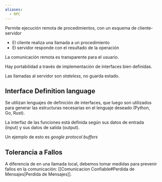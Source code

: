 ```yaml
---
aliases:
  - RPC
---
```


Permite ejecución remota de procedimientos, con un esquema de cliente-servidor

- El cliente realiza una llamada a un procedimiento
- El servidor responde con el resultado de la operación

La comunicación remota es transparente para el usuario.

Hay portabilidad a través de implementación de interfaces bien definidas.

Las llamadas al servidor son *stateless*, no guarda estado.

## Interface Definition language

Se utilizan lenguajes de definición de interfaces, que luego son utilizados para generar las estructuras necesarias en el lenguaje deseado (Python, Go, Rust).

La interfaz de las funciones está definida según sus datos de entrada (input) y sus datos de salida (output).

Un ejemplo de esto es *google protocol buffers*

## Tolerancia a Fallos

A diferencia de en una llamada local, debemos tomar medidas para prevenir fallos en la comunicación: [[Comunicacion Confiable#Perdida de Mensajes|Perdida de Mensajes]].
